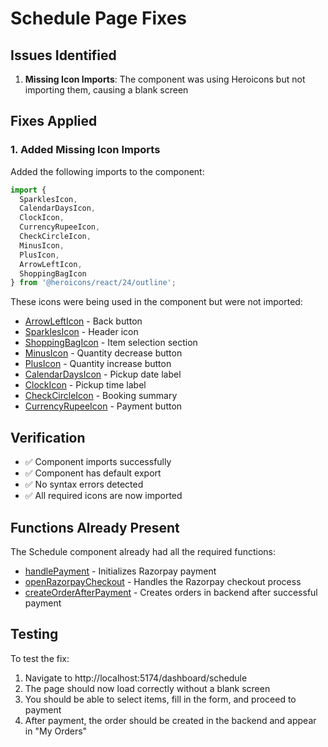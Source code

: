 # Schedule Page Fixes

## Issues Identified
1. **Missing Icon Imports**: The component was using Heroicons but not importing them, causing a blank screen

## Fixes Applied

### 1. Added Missing Icon Imports
Added the following imports to the component:
```javascript
import { 
  SparklesIcon, 
  CalendarDaysIcon, 
  ClockIcon,
  CurrencyRupeeIcon,
  CheckCircleIcon,
  MinusIcon,
  PlusIcon,
  ArrowLeftIcon,
  ShoppingBagIcon
} from '@heroicons/react/24/outline';
```

These icons were being used in the component but were not imported:
- [ArrowLeftIcon](file:///c:/Users/User/fabrico/frontend/src/pages/dashboard/DashboardSchedule.jsx#L410-L410) - Back button
- [SparklesIcon](file:///c:/Users/User/fabrico/frontend/src/pages/dashboard/DashboardSchedule.jsx#L422-L422) - Header icon
- [ShoppingBagIcon](file:///c:/Users/User/fabrico/frontend/src/pages/dashboard/DashboardSchedule.jsx#L438-L438) - Item selection section
- [MinusIcon](file:///c:/Users/User/fabrico/frontend/src/pages/dashboard/DashboardSchedule.jsx#L475-L475) - Quantity decrease button
- [PlusIcon](file:///c:/Users/User/fabrico/frontend/src/pages/dashboard/DashboardSchedule.jsx#L486-L486) - Quantity increase button
- [CalendarDaysIcon](file:///c:/Users/User/fabrico/frontend/src/pages/dashboard/DashboardSchedule.jsx#L511-L511) - Pickup date label
- [ClockIcon](file:///c:/Users/User/fabrico/frontend/src/pages/dashboard/DashboardSchedule.jsx#L530-L530) - Pickup time label
- [CheckCircleIcon](file:///c:/Users/User/fabrico/frontend/src/pages/dashboard/DashboardSchedule.jsx#L634-L634) - Booking summary
- [CurrencyRupeeIcon](file:///c:/Users/User/fabrico/frontend/src/pages/dashboard/DashboardSchedule.jsx#L731-L731) - Payment button

## Verification
- ✅ Component imports successfully
- ✅ Component has default export
- ✅ No syntax errors detected
- ✅ All required icons are now imported

## Functions Already Present
The Schedule component already had all the required functions:
- [handlePayment](file:///c:\Users\User\fabrico\frontend\src\pages\dashboard\DashboardSchedule.jsx#L276-L304) - Initializes Razorpay payment
- [openRazorpayCheckout](file:///c:\Users\User\fabrico\frontend\src\pages\dashboard\DashboardSchedule.jsx#L306-L356) - Handles the Razorpay checkout process
- [createOrderAfterPayment](file:///c:\Users\User\fabrico\frontend\src\pages\dashboard\DashboardDryCleaning.jsx#L372-L441) - Creates orders in backend after successful payment

## Testing
To test the fix:
1. Navigate to http://localhost:5174/dashboard/schedule
2. The page should now load correctly without a blank screen
3. You should be able to select items, fill in the form, and proceed to payment
4. After payment, the order should be created in the backend and appear in "My Orders"